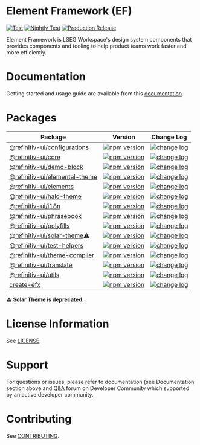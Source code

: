 # Element Framework (EF)

[![Test](https://github.com/Refinitiv/refinitiv-ui/actions/workflows/test_coverage.yml/badge.svg?branch=v6)](https://github.com/Refinitiv/refinitiv-ui/actions/workflows/test_coverage.yml)
[![Nightly Test](https://github.com/Refinitiv/refinitiv-ui/actions/workflows/test_nightly.yml/badge.svg?event=schedule)](https://github.com/Refinitiv/refinitiv-ui/actions/workflows/test_nightly.yml)
[![Production Release](https://github.com/Refinitiv/refinitiv-ui/actions/workflows/prod_release.yml/badge.svg?branch=v6)](https://github.com/Refinitiv/refinitiv-ui/actions/workflows/prod_release.yml)

Element Framework is LSEG Workspace's design system components that provides components and tooling to help product teams work faster and more efficiently.

# Documentation

Getting started and usage guide are available from this [documentation](https://ui.refinitiv.com).

# Packages

| Package                                                                                                     | Version                                                                                                                                      | Change Log                                                                                                                                                            |
| ----------------------------------------------------------------------------------------------------------- | -------------------------------------------------------------------------------------------------------------------------------------------- | --------------------------------------------------------------------------------------------------------------------------------------------------------------------- |
| [@refinitiv-ui/configurations](https://github.com/Refinitiv/refinitiv-ui/tree/v6/packages/configurations)   | [![npm version](https://badgen.net/npm/v/@refinitiv-ui/configurations/v6-lts)](https://www.npmjs.com/package/@refinitiv-ui/configurations)   | [![change log](https://badgen.net/badge/icon/changelog/grey?icon=git&label)](https://github.com/Refinitiv/refinitiv-ui/blob/v6/packages/configurations/CHANGELOG.md)  |
| [@refinitiv-ui/core](https://github.com/Refinitiv/refinitiv-ui/tree/v6/packages/core)                       | [![npm version](https://badgen.net/npm/v/@refinitiv-ui/core/v6-lts)](https://www.npmjs.com/package/@refinitiv-ui/core)                       | [![change log](https://badgen.net/badge/icon/changelog/grey?icon=git&label)](https://github.com/Refinitiv/refinitiv-ui/blob/v6/packages/core/CHANGELOG.md)            |
| [@refinitiv-ui/demo-block](https://github.com/Refinitiv/refinitiv-ui/tree/v6/packages/demo-block)           | [![npm version](https://badgen.net/npm/v/@refinitiv-ui/demo-block/v6-lts)](https://www.npmjs.com/package/@refinitiv-ui/demo-block)           | [![change log](https://badgen.net/badge/icon/changelog/grey?icon=git&label)](https://github.com/Refinitiv/refinitiv-ui/blob/v6/packages/demo-block/CHANGELOG.md)      |
| [@refinitiv-ui/elemental-theme](https://github.com/Refinitiv/refinitiv-ui/tree/v6/packages/elemental-theme) | [![npm version](https://badgen.net/npm/v/@refinitiv-ui/elemental-theme/v6-lts)](https://www.npmjs.com/package/@refinitiv-ui/elemental-theme) | [![change log](https://badgen.net/badge/icon/changelog/grey?icon=git&label)](https://github.com/Refinitiv/refinitiv-ui/blob/v6/packages/elemental-theme/CHANGELOG.md) |
| [@refinitiv-ui/elements](https://github.com/Refinitiv/refinitiv-ui/tree/v6/packages/elements)               | [![npm version](https://badgen.net/npm/v/@refinitiv-ui/elements/v6-lts)](https://www.npmjs.com/package/@refinitiv-ui/elements)               | [![change log](https://badgen.net/badge/icon/changelog/grey?icon=git&label)](https://github.com/Refinitiv/refinitiv-ui/blob/v6/packages/elements/CHANGELOG.md)        |
| [@refinitiv-ui/halo-theme](https://github.com/Refinitiv/refinitiv-ui/tree/v6/packages/halo-theme)           | [![npm version](https://badgen.net/npm/v/@refinitiv-ui/halo-theme/v6-lts)](https://www.npmjs.com/package/@refinitiv-ui/halo-theme)           | [![change log](https://badgen.net/badge/icon/changelog/grey?icon=git&label)](https://github.com/Refinitiv/refinitiv-ui/blob/v6/packages/halo-theme/CHANGELOG.md)      |
| [@refinitiv-ui/i18n](https://github.com/Refinitiv/refinitiv-ui/tree/v6/packages/i18n)                       | [![npm version](https://badgen.net/npm/v/@refinitiv-ui/i18n/v6-lts)](https://www.npmjs.com/package/@refinitiv-ui/i18n)                       | [![change log](https://badgen.net/badge/icon/changelog/grey?icon=git&label)](https://github.com/Refinitiv/refinitiv-ui/blob/v6/packages/i18n/CHANGELOG.md)            |
| [@refinitiv-ui/phrasebook](https://github.com/Refinitiv/refinitiv-ui/tree/v6/packages/phrasebook)           | [![npm version](https://badgen.net/npm/v/@refinitiv-ui/phrasebook/v6-lts)](https://www.npmjs.com/package/@refinitiv-ui/phrasebook)           | [![change log](https://badgen.net/badge/icon/changelog/grey?icon=git&label)](https://github.com/Refinitiv/refinitiv-ui/blob/v6/packages/phrasebook/CHANGELOG.md)      |
| [@refinitiv-ui/polyfills](https://github.com/Refinitiv/refinitiv-ui/tree/v6/packages/polyfills)             | [![npm version](https://badgen.net/npm/v/@refinitiv-ui/polyfills/v6-lts)](https://www.npmjs.com/package/@refinitiv-ui/polyfills)             | [![change log](https://badgen.net/badge/icon/changelog/grey?icon=git&label)](https://github.com/Refinitiv/refinitiv-ui/blob/v6/packages/polyfills/CHANGELOG.md)       |
| [@refinitiv-ui/solar-theme](https://github.com/Refinitiv/refinitiv-ui/tree/v6/packages/solar-theme)⚠️       | [![npm version](https://badgen.net/npm/v/@refinitiv-ui/solar-theme/v6-lts)](https://www.npmjs.com/package/@refinitiv-ui/solar-theme)         | [![change log](https://badgen.net/badge/icon/changelog/grey?icon=git&label)](https://github.com/Refinitiv/refinitiv-ui/blob/v6/packages/solar-theme/CHANGELOG.md)     |
| [@refinitiv-ui/test-helpers](https://github.com/Refinitiv/refinitiv-ui/tree/v6/packages/test-helpers)       | [![npm version](https://badgen.net/npm/v/@refinitiv-ui/test-helpers/v6-lts)](https://www.npmjs.com/package/@refinitiv-ui/test-helpers)       | [![change log](https://badgen.net/badge/icon/changelog/grey?icon=git&label)](https://github.com/Refinitiv/refinitiv-ui/blob/v6/packages/test-helpers/CHANGELOG.md)    |
| [@refinitiv-ui/theme-compiler](https://github.com/Refinitiv/refinitiv-ui/tree/v6/packages/theme-compiler)   | [![npm version](https://badgen.net/npm/v/@refinitiv-ui/theme-compiler/v6-lts)](https://www.npmjs.com/package/@refinitiv-ui/theme-compiler)   | [![change log](https://badgen.net/badge/icon/changelog/grey?icon=git&label)](https://github.com/Refinitiv/refinitiv-ui/blob/v6/packages/theme-compiler/CHANGELOG.md)  |
| [@refinitiv-ui/translate](https://github.com/Refinitiv/refinitiv-ui/tree/v6/packages/translate)             | [![npm version](https://badgen.net/npm/v/@refinitiv-ui/translate/v6-lts)](https://www.npmjs.com/package/@refinitiv-ui/translate)             | [![change log](https://badgen.net/badge/icon/changelog/grey?icon=git&label)](https://github.com/Refinitiv/refinitiv-ui/blob/v6/packages/translate/CHANGELOG.md)       |
| [@refinitiv-ui/utils](https://github.com/Refinitiv/refinitiv-ui/tree/v6/packages/utils)                     | [![npm version](https://badgen.net/npm/v/@refinitiv-ui/utils/v6-lts)](https://www.npmjs.com/package/@refinitiv-ui/utils)                     | [![change log](https://badgen.net/badge/icon/changelog/grey?icon=git&label)](https://github.com/Refinitiv/refinitiv-ui/blob/v6/packages/utils/CHANGELOG.md)           |
| [create-efx](https://github.com/Refinitiv/refinitiv-ui/tree/v6/packages/create-efx)                         | [![npm version](https://badgen.net/npm/v/create-efx/v6-lts)](https://www.npmjs.com/package/create-efx)                                       | [![change log](https://badgen.net/badge/icon/changelog/grey?icon=git&label)](https://github.com/Refinitiv/refinitiv-ui/blob/v6/packages/create-efx/CHANGELOG.md)      |

**⚠️ Solar Theme is deprecated.**

# License Information

See [LICENSE](./LICENSE.md).

# Support

For questions or issues, please refer to documentation (see Documentation section above and [Q&A](https://community.developers.refinitiv.com/index.html) forum on Developer Community which supported by an active developer community.

# Contributing

See [CONTRIBUTING](./CONTRIBUTING.md).
